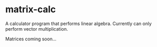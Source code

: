 # matrix-calc

A calculator program that performs linear algebra.
Currently can only perform vector multiplication.

Matrices coming soon...

